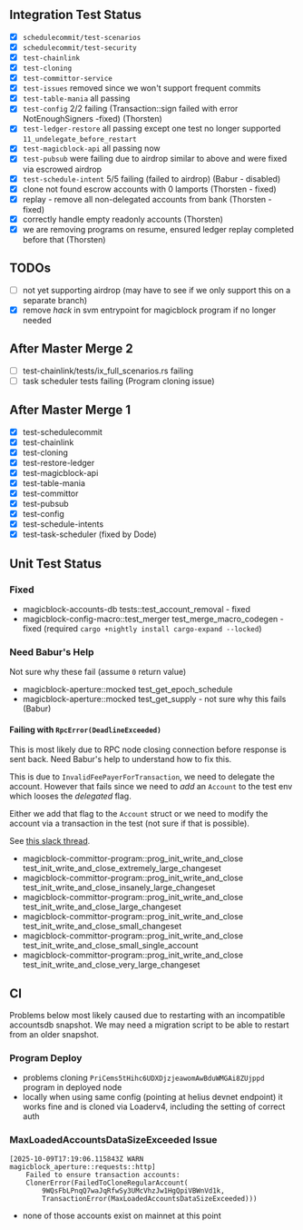 ## Integration Test Status

- [x] `schedulecommit/test-scenarios`
- [x] `schedulecommit/test-security`
- [x] `test-chainlink`
- [x] `test-cloning`
- [x] `test-committor-service`
- [x] `test-issues` removed since we won't support frequent commits
- [x] `test-table-mania` all passing
- [x] `test-config` 2/2 failing (Transaction::sign failed with error NotEnoughSigners -fixed) (Thorsten)
- [x] `test-ledger-restore`  all passing except one test no longer supported
`11_undelegate_before_restart`
- [x] `test-magicblock-api` all passing now
- [x] `test-pubsub` were failing due to airdrop similar to above and were fixed via escrowed airdrop
- [x] `test-schedule-intent` 5/5 failing (failed to airdrop) (Babur - disabled)
- [x] clone not found escrow accounts with 0 lamports (Thorsten - fixed)
- [x] replay - remove all non-delegated accounts from bank (Thorsten - fixed)
- [x] correctly handle empty readonly accounts (Thorsten)
- [x] we are removing programs on resume, ensured ledger replay completed before that (Thorsten)

## TODOs

- [ ] not yet supporting airdrop (may have to see if we only support this on a separate branch)
- [x] remove _hack_ in svm entrypoint for magicblock program if no longer needed

## After Master Merge 2

- [ ] test-chainlink/tests/ix_full_scenarios.rs failing
- [ ] task scheduler tests failing (Program cloning issue)

## After Master Merge 1

- [x] test-schedulecommit
- [x] test-chainlink
- [x] test-cloning
- [x] test-restore-ledger
- [x] test-magicblock-api
- [x] test-table-mania
- [x] test-committor
- [x] test-pubsub
- [x] test-config
- [x] test-schedule-intents
- [x] test-task-scheduler (fixed by Dode)

## Unit Test Status

### Fixed

- magicblock-accounts-db tests::test_account_removal - fixed
- magicblock-config-macro::test_merger test_merge_macro_codegen - fixed (required `cargo +nightly install cargo-expand --locked`)

### Need Babur's Help

Not sure why these fail (assume `0` return value)

- magicblock-aperture::mocked test_get_epoch_schedule
- magicblock-aperture::mocked test_get_supply - not sure why this fails (Babur)

#### Failing with `RpcError(DeadlineExceeded)`

This is most likely due to RPC node closing connection before response is sent back.
Need Babur's help to understand how to fix this.

This is due to `InvalidFeePayerForTransaction`, we need to delegate the account.
However that fails since we need to _add_ an `Account` to the test env which looses the
_delegated_ flag.

Either we add that flag to the `Account` struct or we need to modify the account via a
transaction in the test (not sure if that is possible).

See [this slack thread](https://magicblock-labs.slack.com/archives/C07QF4P5HJ8/p1760608866099959).

- magicblock-committor-program::prog_init_write_and_close test_init_write_and_close_extremely_large_changeset
- magicblock-committor-program::prog_init_write_and_close test_init_write_and_close_insanely_large_changeset
- magicblock-committor-program::prog_init_write_and_close test_init_write_and_close_large_changeset
- magicblock-committor-program::prog_init_write_and_close test_init_write_and_close_small_changeset
- magicblock-committor-program::prog_init_write_and_close test_init_write_and_close_small_single_account
- magicblock-committor-program::prog_init_write_and_close test_init_write_and_close_very_large_changeset

## CI

Problems below most likely caused due to restarting with an incompatible accountsdb snapshot.
We may need a migration script to be able to restart from an older snapshot.

### Program Deploy

- problems cloning `PriCems5tHihc6UDXDjzjeawomAwBduWMGAi8ZUjppd` program in deployed node
- locally when using same config (pointing at helius devnet endpoint) it works fine and is
cloned via Loaderv4, including the setting of correct auth

### MaxLoadedAccountsDataSizeExceeded Issue

```
[2025-10-09T17:19:06.115843Z WARN  magicblock_aperture::requests::http]
    Failed to ensure transaction accounts:
    ClonerError(FailedToCloneRegularAccount(
        9WQsFbLPnqQ7waJqRfwSy3UMcVhzJw1HgQpiVBWnVd1k,
        TransactionError(MaxLoadedAccountsDataSizeExceeded)))
```

- none of those accounts exist on mainnet at this point
